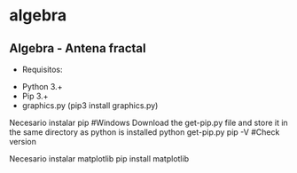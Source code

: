 # algebra
## Algebra - Antena fractal

* Requisitos:
- Python 3.+
- Pip 3.+
- graphics.py (pip3 install graphics.py)




Necesario instalar pip
 #Windows
 Download the get-pip.py file and store it in the same directory as python is installed
 python get-pip.py
 pip -V   #Check version

Necesario instalar matplotlib
 pip install matplotlib
